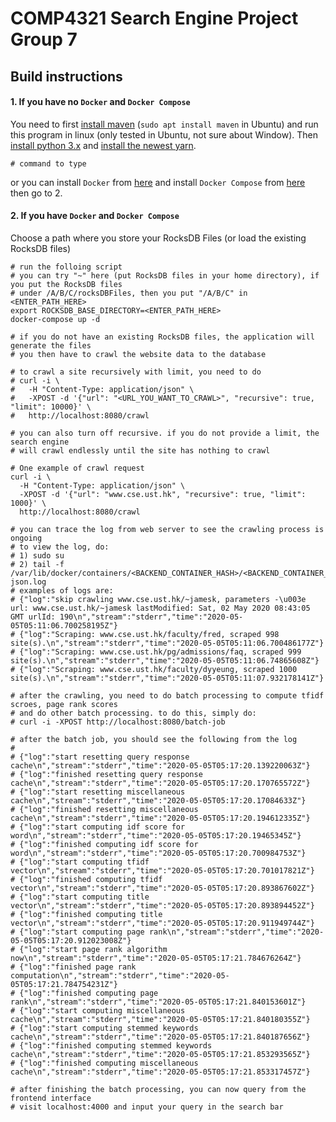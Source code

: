 # COMP4321 Search Engine Project Group 7

## Build instructions

#### 1. If you have no `Docker` and `Docker Compose`

You need to first [install maven](https://maven.apache.org/install.html) (`sudo apt install maven` in Ubuntu) 
and run this program in linux (only tested in Ubuntu, not sure about Window). 
Then [install python 3.x](https://docs.conda.io/en/latest/miniconda.html) and 
[install the newest yarn](https://yarnpkg.com/getting-started/install).

```shell script
# command to type

```

or you can install `Docker` from [here](https://docs.docker.com/get-docker/) and 
install `Docker Compose` from [here](https://docs.docker.com/compose/install/#install-compose) 
then go to 2.

#### 2. If you have `Docker` and `Docker Compose`

Choose a path where you store your RocksDB Files (or load the existing RocksDB files)

```shell script
# run the folloing script
# you can try "~" here (put RocksDB files in your home directory), if you put the RocksDB files 
# under /A/B/C/rocksDBFiles, then you put "/A/B/C" in <ENTER_PATH_HERE>
export ROCKSDB_BASE_DIRECTORY=<ENTER_PATH_HERE>
docker-compose up -d

# if you do not have an existing RocksDB files, the application will generate the files
# you then have to crawl the website data to the database

# to crawl a site recursively with limit, you need to do
# curl -i \
#   -H "Content-Type: application/json" \
#   -XPOST -d '{"url": "<URL_YOU_WANT_TO_CRAWL>", "recursive": true, "limit": 10000}' \
#   http://localhost:8080/crawl

# you can also turn off recursive. if you do not provide a limit, the search engine
# will crawl endlessly until the site has nothing to crawl

# One example of crawl request
curl -i \
  -H "Content-Type: application/json" \
  -XPOST -d '{"url": "www.cse.ust.hk", "recursive": true, "limit": 1000}' \
  http://localhost:8080/crawl

# you can trace the log from web server to see the crawling process is ongoing
# to view the log, do:
# 1) sudo su
# 2) tail -f /var/lib/docker/containers/<BACKEND_CONTAINER_HASH>/<BACKEND_CONTAINER_HASH>-json.log
# examples of logs are:
# {"log":"skip crawling www.cse.ust.hk/~jamesk, parameters -\u003e url: www.cse.ust.hk/~jamesk lastModified: Sat, 02 May 2020 08:43:05 GMT urlId: 190\n","stream":"stderr","time":"2020-05-05T05:11:06.700258195Z"}
# {"log":"Scraping: www.cse.ust.hk/faculty/fred, scraped 998 site(s).\n","stream":"stderr","time":"2020-05-05T05:11:06.700486177Z"}
# {"log":"Scraping: www.cse.ust.hk/pg/admissions/faq, scraped 999 site(s).\n","stream":"stderr","time":"2020-05-05T05:11:06.74865608Z"}
# {"log":"Scraping: www.cse.ust.hk/faculty/dyyeung, scraped 1000 site(s).\n","stream":"stderr","time":"2020-05-05T05:11:07.932178141Z"}

# after the crawling, you need to do batch processing to compute tfidf scroes, page rank scores 
# and do other batch processing. to do this, simply do:
# curl -i -XPOST http://localhost:8080/batch-job

# after the batch job, you should see the following from the log
#
# {"log":"start resetting query response cache\n","stream":"stderr","time":"2020-05-05T05:17:20.139220063Z"}
# {"log":"finished resetting query response cache\n","stream":"stderr","time":"2020-05-05T05:17:20.170765572Z"}
# {"log":"start resetting miscellaneous cache\n","stream":"stderr","time":"2020-05-05T05:17:20.17084633Z"}
# {"log":"finished resetting miscellaneous cache\n","stream":"stderr","time":"2020-05-05T05:17:20.194612335Z"}
# {"log":"start computing idf score for word\n","stream":"stderr","time":"2020-05-05T05:17:20.19465345Z"}
# {"log":"finished computing idf score for word\n","stream":"stderr","time":"2020-05-05T05:17:20.700984753Z"}
# {"log":"start computing tfidf vector\n","stream":"stderr","time":"2020-05-05T05:17:20.701017821Z"}
# {"log":"finished computing tfidf vector\n","stream":"stderr","time":"2020-05-05T05:17:20.893867602Z"}
# {"log":"start computing title vector\n","stream":"stderr","time":"2020-05-05T05:17:20.893894452Z"}
# {"log":"finished computing title vector\n","stream":"stderr","time":"2020-05-05T05:17:20.911949744Z"}
# {"log":"start computing page rank\n","stream":"stderr","time":"2020-05-05T05:17:20.912023008Z"}
# {"log":"start page rank algorithm now\n","stream":"stderr","time":"2020-05-05T05:17:21.784676264Z"}
# {"log":"finished page rank computation\n","stream":"stderr","time":"2020-05-05T05:17:21.784754231Z"}
# {"log":"finished computing page rank\n","stream":"stderr","time":"2020-05-05T05:17:21.840153601Z"}
# {"log":"start computing miscellaneous cache\n","stream":"stderr","time":"2020-05-05T05:17:21.840180355Z"}
# {"log":"start computing stemmed keywords cache\n","stream":"stderr","time":"2020-05-05T05:17:21.840187656Z"}
# {"log":"finished computing stemmed keywords cache\n","stream":"stderr","time":"2020-05-05T05:17:21.853293565Z"}
# {"log":"finished computing miscellaneous cache\n","stream":"stderr","time":"2020-05-05T05:17:21.853317457Z"}

# after finishing the batch processing, you can now query from the frontend interface
# visit localhost:4000 and input your query in the search bar
```
